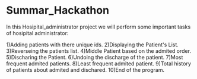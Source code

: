 # Summar_Hackathon

In this Hosipital_administrator project we will perform some important tasks of hosipital administrator:

1)Adding patients with there unique ids.
2)Displaying the Patient's List.
3)Reverseing the patients list.
4)Middle Patient based on the admited order.
5)Discharing the Patient.
6)Undoing the discharge of the patient.
7)Most frequent admited patients.
8)Least frequent admited patient.
9)Total history of patients about admited and dischared.
10)End of the program.
